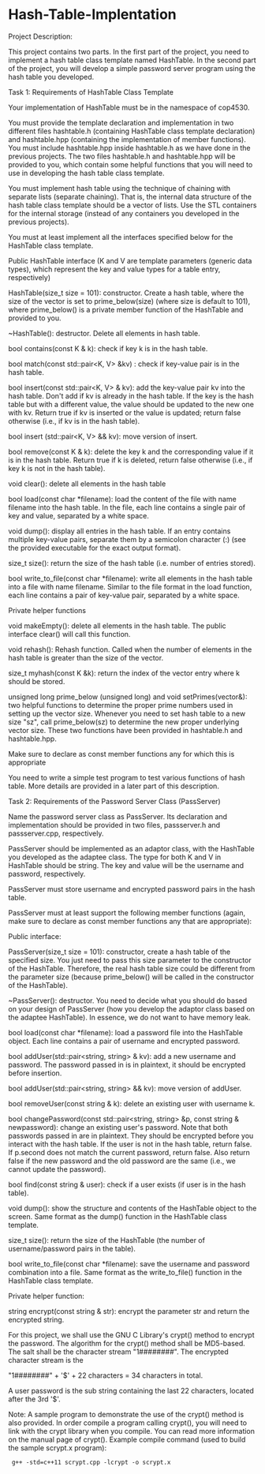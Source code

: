 # Hash-Table-Implentation

Project Description:

This project contains two parts. In the first part of the project, you need to implement a hash table class template named HashTable. In the second part of the project, you will develop a simple password server program using the hash table you developed.

Task 1: Requirements of HashTable Class Template

Your implementation of HashTable must be in the namespace of cop4530.

You must provide the template declaration and implementation in two different files hashtable.h (containing HashTable class template declaration) and hashtable.hpp (containing the implementation of member functions). You must include hashtable.hpp inside hashtable.h as we have done in the previous projects. The two files hashtable.h and hashtable.hpp will be provided to you, which contain some helpful functions that you will need to use in developing the hash table class template.

You must implement hash table using the technique of chaining with separate lists (separate chaining). That is, the internal data structure of the hash table class template should be a vector of lists. Use the STL containers for the internal storage (instead of any containers you developed in the previous projects).

You must at least implement all the interfaces specified below for the HashTable class template.

Public HashTable interface (K and V are template parameters (generic data types), which represent the key and value types for a table entry, respectively)

HashTable(size_t size = 101): constructor. Create a hash table, where the size of the vector is set to prime_below(size) (where size is default  to 101), where prime_below() is a private member function of the HashTable and provided to you.

~HashTable(): destructor. Delete all elements in hash table.

bool contains(const K & k): check if key k is in the hash table.

bool match(const std::pair<K, V> &kv) : check if key-value pair is in the hash table.

bool insert(const std::pair<K, V> & kv): add  the key-value pair kv into the hash table. Don't add if kv is already in the hash table. If the key is the hash table but with a different value, the value should be updated to the new one with kv. Return true if kv is inserted or the value is updated; return false otherwise (i.e., if kv is in the hash table).

bool insert (std::pair<K,  V> && kv): move version of insert.

bool remove(const K & k): delete the key k and the corresponding value if it is in the hash table. Return true if k is deleted, return false otherwise (i.e., if key k is not in the hash table).

void clear(): delete all elements in the hash table

bool load(const char *filename): load the content of the file with name filename into the hash table. In the file, each line contains a single pair of key and value, separated by a white space.

void dump(): display all entries in the hash table. If an entry contains multiple key-value pairs, separate them by a semicolon character (:) (see the provided executable for the exact output format).

size_t size(): return the size of the hash table (i.e. number of entries stored).

bool write_to_file(const char *filename): write all elements in the hash table into a file with name filename. Similar to the file format in the load function, each line contains a pair of key-value pair, separated by a white space.

Private helper functions

void makeEmpty(): delete all elements in the hash table. The public interface clear() will call this function.

void rehash(): Rehash function. Called when the number of elements in the hash table is greater than the size of the vector.

size_t myhash(const K &k): return the index of the vector entry where k should be stored.

unsigned long prime_below (unsigned long) and void setPrimes(vector<unsigned long>&): two helpful functions to determine the proper prime numbers used in setting up the vector size. Whenever you need to set hash table to a new size "sz", call prime_below(sz) to determine the new proper underlying vector size. These two functions have been provided in hashtable.h and hashtable.hpp.

Make sure to declare as const member functions any for which this is appropriate

You need to write a simple test program to test various functions of hash table. More details are provided in a later part of this description.


Task 2: Requirements of the Password Server Class (PassServer)

Name the password server class as PassServer. Its declaration and implementation should be provided in two files, passserver.h and passserver.cpp, respectively.

PassServer should be implemented as an adaptor class, with the HashTable you developed as the adaptee class. The type for both K and V in HashTable should be string. The key and value will be the username and password, respectively.

PassServer must store username and encrypted password pairs in the hash table.

PassServer must at least support the following member functions (again, make sure to declare as const member functions any that are appropriate):

Public interface:
 
PassServer(size_t size = 101): constructor, create a hash table of the specified size. You just need to pass this size parameter to the constructor of the HashTable. Therefore, the real hash table size could be different from the parameter size (because prime_below() will be called in the constructor of the HashTable).

~PassServer(): destructor. You need to decide what you should do based on your design of PassServer (how you develop the adaptor class based on the adaptee HashTable). In essence, we do not want to have memory leak.

bool load(const char *filename): load a password file into the HashTable object. Each line contains a pair of username and encrypted password.

bool addUser(std::pair<string,  string> & kv): add a new username and password.  The password passed in is in plaintext, it should be encrypted before insertion.

bool addUser(std::pair<string, string> && kv): move version of addUser.

bool removeUser(const string & k): delete an existing user with username k.

bool changePassword(const std::pair<string, string> &p, const string & newpassword): change an existing user's password. Note that both passwords passed in are in plaintext. They should be encrypted before you interact with the hash table. If the user is not in the hash table, return false. If p.second does not match the current password, return false. Also return false if the new password and the old password are the same (i.e., we cannot update the password).

bool find(const string & user): check if a user exists (if user is in the hash table).

void dump(): show the structure and contents of the HashTable object to the screen. Same format as the dump() function in the HashTable class template.

size_t size(): return the size of the HashTable (the number of username/password pairs in the table).

bool write_to_file(const char *filename): save the username and password combination into a file. Same format as the write_to_file() function in the HashTable class template.

  Private helper function:
 
string encrypt(const string & str): encrypt the parameter str and return the encrypted string.

For this project, we shall use the GNU C Library's crypt() method to encrypt the password.  The algorithm for the crypt() method shall be MD5-based.  The salt shall be the character stream "$1$########".   The encrypted character stream is the

"$1$########" + '$' + 22 characters = 34 characters in total. 

A user password is the sub string containing the last 22 characters, located after the 3rd '$'. 

Note: A sample program to demonstrate the use of the crypt() method is also provided. In order compile a program calling crypt(), you will need to link with the crypt library when you compile. You can read more information on the manual page of crypt(). Example compile command (used to build the sample scrypt.x program):

     g++ -std=c++11 scrypt.cpp -lcrypt -o scrypt.x
